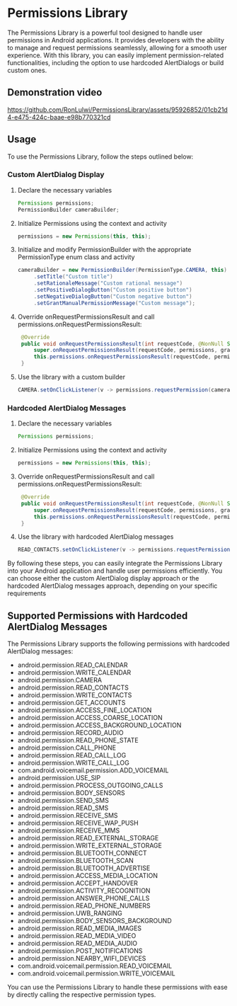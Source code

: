 # Permissions Library
The Permissions Library is a powerful tool designed to handle user permissions in Android applications. It provides developers with the ability to manage and request permissions seamlessly, allowing for a smooth user experience. With this library, you can easily implement permission-related functionalities, including the option to use hardcoded AlertDialogs or build custom ones.

## Demonstration video
https://github.com/RonLulwi/PermissionsLibrary/assets/95926852/01cb21d4-e475-424c-baae-e98b770321cd

## Usage
To use the Permissions Library, follow the steps outlined below:

### Custom AlertDialog Display
1. Declare the necessary variables
   ```java
   Permissions permissions;
   PermissionBuilder cameraBuilder;
   ```
2. Initialize Permissions using the context and activity
   ```java
   permissions = new Permissions(this, this);
   ```
3. Initialize and modify PermissionBuilder with the appropriate PermissionType enum class and activity
   ```java
   cameraBuilder = new PermissionBuilder(PermissionType.CAMERA, this)
        .setTitle("Custom title")
        .setRationaleMessage("Custom rational message")
        .setPositiveDialogButton("Custom positive button")
        .setNegativeDialogButton("Custom negative button")
        .setGrantManualPermissionMessage("Custom message");
   ```
4. Override onRequestPermissionsResult and call permissions.onRequestPermissionsResult:
   ```java
    @Override
    public void onRequestPermissionsResult(int requestCode, @NonNull String[] permissions, @NonNull int[] grantResults) {
        super.onRequestPermissionsResult(requestCode, permissions, grantResults);
        this.permissions.onRequestPermissionsResult(requestCode, permissions, grantResults);
    }
   ```  
5. Use the library with a custom builder
   ```java
   CAMERA.setOnClickListener(v -> permissions.requestPermission(cameraBuilder));
   ```

### Hardcoded AlertDialog Messages
1. Declare the necessary variables
   ```java
   Permissions permissions;
   ```
2. Initialize Permissions using the context and activity
   ```java
   permissions = new Permissions(this, this);
   ```
3. Override onRequestPermissionsResult and call permissions.onRequestPermissionsResult:
   ```java
    @Override
    public void onRequestPermissionsResult(int requestCode, @NonNull String[] permissions, @NonNull int[] grantResults) {
        super.onRequestPermissionsResult(requestCode, permissions, grantResults);
        this.permissions.onRequestPermissionsResult(requestCode, permissions, grantResults);
    }
   ```
4. Use the library with hardcoded AlertDialog messages
   ```java
   READ_CONTACTS.setOnClickListener(v -> permissions.requestPermission(PermissionType.READ_CONTACTS));
   ```

By following these steps, you can easily integrate the Permissions Library into your Android application and handle user permissions efficiently. You can choose either the custom AlertDialog display approach or the hardcoded AlertDialog messages approach, depending on your specific requirements

## Supported Permissions with Hardcoded AlertDialog Messages
The Permissions Library supports the following permissions with hardcoded AlertDialog messages:

* android.permission.READ_CALENDAR
* android.permission.WRITE_CALENDAR
* android.permission.CAMERA
* android.permission.READ_CONTACTS
* android.permission.WRITE_CONTACTS
* android.permission.GET_ACCOUNTS
* android.permission.ACCESS_FINE_LOCATION
* android.permission.ACCESS_COARSE_LOCATION
* android.permission.ACCESS_BACKGROUND_LOCATION
* android.permission.RECORD_AUDIO
* android.permission.READ_PHONE_STATE
* android.permission.CALL_PHONE
* android.permission.READ_CALL_LOG
* android.permission.WRITE_CALL_LOG
* com.android.voicemail.permission.ADD_VOICEMAIL
* android.permission.USE_SIP
* android.permission.PROCESS_OUTGOING_CALLS
* android.permission.BODY_SENSORS
* android.permission.SEND_SMS
* android.permission.READ_SMS
* android.permission.RECEIVE_SMS
* android.permission.RECEIVE_WAP_PUSH
* android.permission.RECEIVE_MMS
* android.permission.READ_EXTERNAL_STORAGE
* android.permission.WRITE_EXTERNAL_STORAGE
* android.permission.BLUETOOTH_CONNECT
* android.permission.BLUETOOTH_SCAN
* android.permission.BLUETOOTH_ADVERTISE
* android.permission.ACCESS_MEDIA_LOCATION
* android.permission.ACCEPT_HANDOVER
* android.permission.ACTIVITY_RECOGNITION
* android.permission.ANSWER_PHONE_CALLS
* android.permission.READ_PHONE_NUMBERS
* android.permission.UWB_RANGING
* android.permission.BODY_SENSORS_BACKGROUND
* android.permission.READ_MEDIA_IMAGES
* android.permission.READ_MEDIA_VIDEO
* android.permission.READ_MEDIA_AUDIO
* android.permission.POST_NOTIFICATIONS
* android.permission.NEARBY_WIFI_DEVICES
* com.android.voicemail.permission.READ_VOICEMAIL
* com.android.voicemail.permission.WRITE_VOICEMAIL

You can use the Permissions Library to handle these permissions with ease by directly calling the respective permission types.
